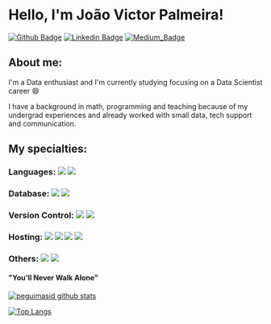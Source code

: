 # Hello, I'm João Victor Palmeira! 

[![Github Badge](https://img.shields.io/badge/-Github-000?style=flat-square&logo=Github&logoColor=white&link=https://github.com/jvpalmeira)](https://github.com/jvpalmeira)
[![Linkedin Badge](https://img.shields.io/badge/-LinkedIn-blue?style=flat-square&logo=Linkedin&logoColor=white&link=https://www.linkedin.com/in/jvpalmeira/)](https://www.linkedin.com/in/jvpalmeira/)
[![Medium_Badge](https://img.shields.io/badge/Medium-12100E?style=for-the-badge&logo=medium&logoColor=white&link=https://jvpalmeira.medium.com)](https://jvpalmeira.medium.com)

## About me:

I'm a Data enthusiast and I'm currently studying focusing on a Data Scientist career :smile:

I have a background in math, programming and teaching because of my undergrad experiences and already worked with small data, tech support and communication.

## My specialties:

### Languages: <img src="https://img.shields.io/badge/javascript%20-%23323330.svg?&style=for-the-badge&logo=javascript&logoColor=%23F7DF1E"/> <img src="https://img.shields.io/badge/typescript%20-%23007ACC.svg?&style=for-the-badge&logo=typescript&logoColor=white"/>

### Database: <img src ="https://img.shields.io/badge/postgres-%23316192.svg?&style=for-the-badge&logo=postgresql&logoColor=white"/> <img src ="https://img.shields.io/badge/MongoDB-%234ea94b.svg?&style=for-the-badge&logo=mongodb&logoColor=white"/>

### Version Control: <img src="https://img.shields.io/badge/git%20-F05032.svg?&style=for-the-badge&logo=git&logoColor=white"/> <img src="https://img.shields.io/badge/github%20-%23121011.svg?&style=for-the-badge&logo=github&logoColor=white"/>

### Hosting: <img src="https://img.shields.io/badge/heroku%20-%23430098.svg?&style=for-the-badge&logo=heroku&logoColor=white"/> <img src="https://img.shields.io/badge/vercel%20-%23000000.svg?&style=for-the-badge&logo=vercel&logoColor=white"/> <img src="https://img.shields.io/badge/DigitalOcean-%230167ff.svg?&style=for-the-badge&logo=digitalOcean&logoColor=white"/> <img src="https://img.shields.io/badge/Netlify-00C7B7?style=for-the-badge&logo=netlify&logoColor=white" />

### Others: <img src="https://img.shields.io/badge/docker%20-%230db7ed.svg?&style=for-the-badge&logo=docker&logoColor=white"/> <img src="https://img.shields.io/badge/GraphQL%20-e535ab.svg?&style=for-the-badge&logo=graphql&logoColor=white"/> 

#### "You'll Never Walk Alone"

[![peguimasid github stats](https://github-readme-stats.vercel.app/api?username=jvpalmeira&show_icons=true&title_color=fff&icon_color=37aaff&text_color=f8f8f2&bg_color=171c24&count_private=true)](https://github.com/jvpalmeira)

[![Top Langs](https://github-readme-stats.vercel.app/api/top-langs/?username=jvpalmeira&layout=compact&title_color=fff&text_color=f8f8f2&hide=java&bg_color=171c24)](https://github.com/jvpalmeira)





<!--
**jvpalmeira/jvpalmeira** is a ✨ _special_ ✨ repository because its `README.md` (this file) appears on your GitHub profile.

Here are some ideas to get you started:

- 🔭 I’m currently working on ...
- 🌱 I’m currently learning ...
- 👯 I’m looking to collaborate on ...
- 🤔 I’m looking for help with ...
- 💬 Ask me about ...
- 📫 How to reach me: ...
- 😄 Pronouns: ...
- ⚡ Fun fact: ...
-->
